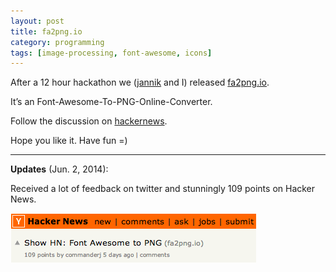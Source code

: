 ```yaml
---
layout: post
title: fa2png.io
category: programming
tags: [image-processing, font-awesome, icons]
---
```


After a 12 hour hackathon we ([jannik](http://jannikweyrich.com/) and I) released [fa2png.io](http://fa2png.io/).

It’s an Font-Awesome-To-PNG-Online-Converter.


Follow the discussion on [hackernews](https://news.ycombinator.com/item?id=7805594).

Hope you like it. Have fun =)

---

**Updates** (Jun. 2, 2014):

Received a lot of feedback on twitter and stunningly 109 points on Hacker News.

![Hacker News Screenshot](/res/fa2png_on_hackernews.png)
